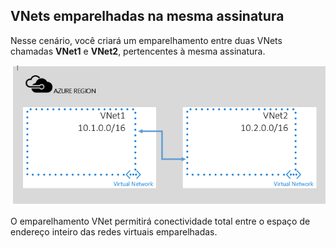 ## VNets emparelhadas na mesma assinatura
Nesse cenário, você criará um emparelhamento entre duas VNets chamadas **VNet1** e **VNet2**, pertencentes à mesma assinatura.

![Cenário básico](./media/virtual-networks-create-vnetpeering-scenario-basic-include/figure01.PNG)

O emparelhamento VNet permitirá conectividade total entre o espaço de endereço inteiro das redes virtuais emparelhadas.

<!---HONumber=AcomDC_0803_2016-->